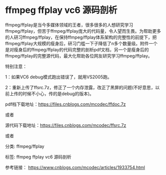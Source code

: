 
# ffmpeg ffplay vc6 源码剖析 #

ffmpeg/ffplay是当今多媒体领域的王者，很多很多的人想研究学习ffmpeg/ffplay，但苦于ffmpeg/ffplay庞大的代码量，令人望而生畏。为帮助更多的人研习ffmpeg/ffplay，在保持ffmpeg/ffplay体系架构的完整性的前提下，把ffmpeg/ffplay大规模的瘦身后，研习门槛一下子降低了n多个数量级。附件一个是对瘦身后的ffmpeg/ffplay的代码完整的剖析pdf文档，另一个是瘦身后的ffmpeg/ffplay的完整源代码，最大化帮助各位网友研究学习ffmpeg/ffplay。

 

特别注意：

1：如果VC6 debug模式跑出错误了，就用VS2005跑。

2：重新上传了ffsrc.7z，修正了一个内存泄露，改正了黑屏的问题(不好意思，以前上传的时候不小心，传的是debug的版本)。

 

pdf档下载地址：https://files.cnblogs.com/mcodec/ffdoc.7z

或者

源代码下载地址：https://files.cnblogs.com/mcodec/ffsrc.7z

或者

分类: ffmpeg/ffplay

标签: ffmpeg ffplay vc6 源码剖析

参考链接： https://www.cnblogs.com/mcodec/articles/1933754.html